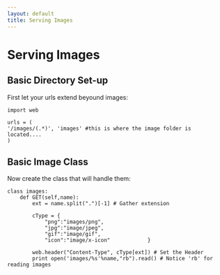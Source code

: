 ```yaml
---
layout: default
title: Serving Images
---
```


# Serving Images

## Basic Directory Set-up

First let your urls extend beyound images:

    import web
    
    urls = (
    '/images/(.*)', 'images' #this is where the image folder is located....
    )

## Basic Image Class
Now create the class that will handle them:

    class images:
        def GET(self,name):
            ext = name.split(".")[-1] # Gather extension
            
            cType = {
                "png":"images/png",
                "jpg":"image/jpeg",
                "gif":"image/gif",
                "icon":"image/x-icon"            }
            
            web.header("Content-Type", cType[ext]) # Set the Header
            print open('images/%s'%name,"rb").read() # Notice 'rb' for reading images
